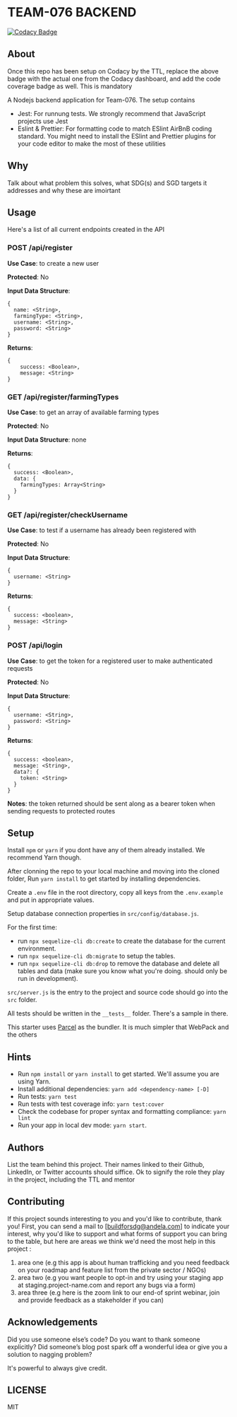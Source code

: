 # TEAM-076 BACKEND

[![Codacy Badge](https://img.shields.io/badge/Code%20Quality-D-red)](https://img.shields.io/badge/Code%20Quality-D-red)


## About

Once this repo has been setup on Codacy by the TTL, replace the above badge with the actual one from the Codacy dashboard, and add the code coverage badge as well. This is mandatory

A Nodejs backend application for Team-076. The setup contains

  - Jest: For runnung tests. We strongly recommend that JavaScript projects use Jest
  - Eslint & Prettier: For formatting code to match ESlint AirBnB coding standard. You might need to install the ESlint and Prettier plugins for your code editor to make the most of these utilities

## Why

Talk about what problem this solves, what SDG(s) and SGD targets it addresses and why these are imoirtant

## Usage

Here's a list of all current endpoints created in the API

### **POST** /api/register

**Use Case**: to create a new user

**Protected**: No

**Input Data Structure**:
```
{
  name: <String>,
  farmingType: <String>,
  username: <String>,
  password: <String>
}
```

**Returns**: 
```
{
    success: <Boolean>,
    message: <String>
}
```

### **GET** /api/register/farmingTypes

**Use Case**: to get an array of available farming types

**Protected**: No

**Input Data Structure**: none

**Returns**: 
```
{
  success: <Boolean>,
  data: {
    farmingTypes: Array<String>
  }
}
```
  
### **GET** /api/register/checkUsername
**Use Case**: to test if a username has already been registered with

**Protected**: No

**Input Data Structure**:
```
{
  username: <String>
}
```

**Returns**: 
```
{
  success: <boolean>,
  message: <String>
}
```
    
### **POST** /api/login

**Use Case**: to get the token for a registered user to make authenticated requests

**Protected**: No

**Input Data Structure**:
```
{
  username: <String>,
  password: <String>
}
```

**Returns**:
```
{
  success: <boolean>,
  message: <String>,
  data?: {
    token: <String>
  }
}
```

**Notes**: the token returned should be sent along as a bearer token when sending requests to protected routes

## Setup

Install `npm` or `yarn` if you dont have any of them already installed. We recommend Yarn though.

After clonning the repo to your local machine and moving into the cloned folder, Run `yarn install` to get started by installing dependencies.

Create a `.env` file in the root directory, copy all keys from the `.env.example` and put in appropriate values.

Setup database connection properties in `src/config/database.js`.

For the first time:
  - run `npx sequelize-cli db:create`  to create the database for the current environment.
  - run `npx sequelize-cli db:migrate` to setup the tables.
  - run `npx sequelize-cli db:drop` to remove the database and delete all tables and data (make sure you know what you're doing. should only be run in development).

`src/server.js` is the entry to the project and source code should go into the `src` folder.

All tests should be written in the `__tests__` folder. There's a sample in there.

This starter uses [Parcel](https://parceljs.org/getting_started.html) as the bundler. It is much simpler that WebPack and the others

## Hints

  - Run `npm install` or `yarn install` to get started. We'll assume you are using Yarn.
  - Install additional dependencies: `yarn add <dependency-name> [-D]`
  - Run tests: `yarn test`
  - Run tests with test coverage info: `yarn test:cover`
  - Check the codebase for proper syntax and formatting compliance: `yarn lint`
  - Run your app in local dev mode: `yarn start`. 

## Authors

List the team behind this project. Their names linked to their Github, LinkedIn, or Twitter accounts should siffice. Ok to signify the role they play in the project, including the TTL and mentor

## Contributing
If this project sounds interesting to you and you'd like to contribute, thank you!
First, you can send a mail to [buildforsdg@andela.com] to indicate your interest, why you'd like to support and what forms of support you can bring to the table, but here are areas we think we'd need the most help in this project :
1.  area one (e.g this app is about human trafficking and you need feedback on your roadmap and feature list from the private sector / NGOs)
2.  area two (e.g you want people to opt-in and try using your staging app at staging.project-name.com and report any bugs via a form)
3.  area three (e.g here is the zoom link to our end-of sprint webinar, join and provide feedback as a stakeholder if you can)

## Acknowledgements

Did you use someone else’s code?
Do you want to thank someone explicitly?
Did someone’s blog post spark off a wonderful idea or give you a solution to nagging problem?

It's powerful to always give credit.

## LICENSE

MIT

